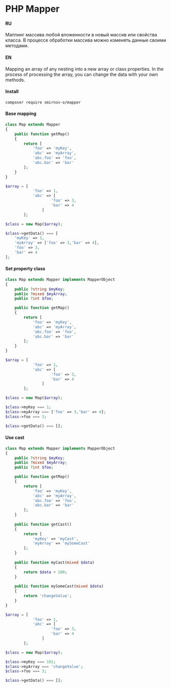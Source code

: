 # PHP Mapper

#### RU
Маппинг массива любой вложенности в новый массив или свойства класса. 
В процессе обработки массива можно изменять данные своими методами.

#### EN
Mapping an array of any nesting into a new array or class properties.
In the process of processing the array, you can change the data with your own methods.

#### Install
```
composer require smirnov-o/mapper
```
#### Base mapping

```php
class Map extends Mapper
{
    public function getMap()
    {
        return [
            'foo' => 'myKey',
            'abc' => 'myArray',
            'abc.foo' => 'foo',
            'abc.bar' => 'bar'
        ];
    }
}

$array = [
            'foo' => 1,
            'abc' => [
                    'foo' => 3,
                    'bar' => 4
                ]       
        ];

$class = new Map($array);

$class->getData() === [
    'myKey' => 1,
    'myArray' => ['foo' => 3,'bar' => 4],
    'foo' => 3,
    'bar' => 4
];
```
#### Set property class

```php
class Map extends Mapper implements MapperObject
{
    public ?string $myKey;
    public ?mixed $myArray;
    public ?int $foo;

    public function getMap()
    {
        return [
            'foo' => 'myKey',
            'abc' => 'myArray',
            'abc.foo' => 'foo',
            'abc.bar' => 'bar'
        ];
    }
}

$array = [
            'foo' => 1,
            'abc' => [
                    'foo' => 3,
                    'bar' => 4
                ]       
        ];

$class = new Map($array);

$class->myKey === 1;
$class->myArray === ['foo' => 3,'bar' => 4];
$class->foo === 3;

$class->getData() === [];
```
#### Use cast

```php
class Map extends Mapper implements MapperObject
{
    public ?string $myKey;
    public ?mixed $myArray;
    public ?int $foo;

    public function getMap()
    {
        return [
            'foo' => 'myKey',
            'abc' => 'myArray',
            'abc.foo' => 'foo',
            'abc.bar' => 'bar'
        ];
    }
    
    public function getCast()
    {
        return [
            'myKey' => 'myCast',
            'myArray' => 'mySomeCast'
        ];
    }
    
    public function myCast(mixed $data)
    {
        return $data + 100;
    }
    
    public function mySomeCast(mixed $data)
    {
        return 'changeValue';
    }
}

$array = [
            'foo' => 1,
            'abc' => [
                    'foo' => 3,
                    'bar' => 4
                ]       
        ];

$class = new Map($array);

$class->myKey === 101;
$class->myArray === 'changeValue';
$class->foo === 3;

$class->getData() === [];
```





